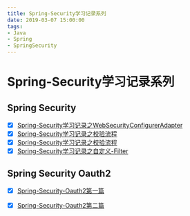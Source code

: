 ```yaml
---
title: Spring-Security学习记录系列
date: 2019-03-07 15:00:00
tags: 
- Java 
- Spring
- SpringSecurity
---
```


# Spring-Security学习记录系列

## Spring Security

- [x] [Spring-Security学习记录之WebSecurityConfigurerAdapter](doc/Spring-Security学习记录之WebSecurityConfigurerAdapter.md)
- [x] [Spring-Security学习记录之校验流程](doc/Spring-Security学习记录之校验流程.md)
- [x] [Spring-Security学习记录之校验流程](doc/Spring-Security学习记录之校验流程.md)
- [x] [Spring-Security学习记录之自定义-Filter](doc/Spring-Security学习记录之自定义-Filter.md)

## Spring Security Oauth2

- [x] [Spring-Security-Oauth2第一篇](doc/Spring-Security-Oauth2第一篇.md)

- [x] [Spring-Security-Oauth2第二篇](doc/Spring-Security-Oauth2第二篇.md)